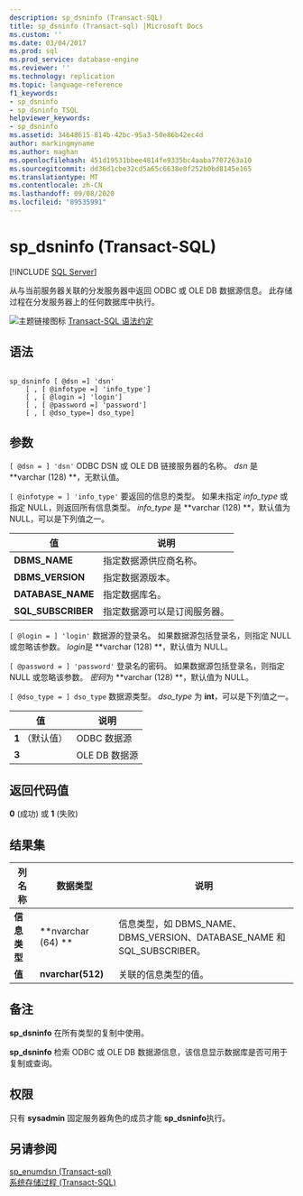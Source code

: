 ```yaml
---
description: sp_dsninfo (Transact-SQL)
title: sp_dsninfo (Transact-sql) |Microsoft Docs
ms.custom: ''
ms.date: 03/04/2017
ms.prod: sql
ms.prod_service: database-engine
ms.reviewer: ''
ms.technology: replication
ms.topic: language-reference
f1_keywords:
- sp_dsninfo
- sp_dsninfo_TSQL
helpviewer_keywords:
- sp_dsninfo
ms.assetid: 34648615-814b-42bc-95a3-50e86b42ec4d
author: markingmyname
ms.author: maghan
ms.openlocfilehash: 451d19531bbee4814fe9335bc4aaba7707263a10
ms.sourcegitcommit: dd36d1cbe32cd5a65c6638e8f252b0bd8145e165
ms.translationtype: MT
ms.contentlocale: zh-CN
ms.lasthandoff: 09/08/2020
ms.locfileid: "89535991"
---
```

# <a name="sp_dsninfo-transact-sql"></a>sp_dsninfo (Transact-SQL)
[!INCLUDE [SQL Server](../../includes/applies-to-version/sqlserver.md)]

  从与当前服务器关联的分发服务器中返回 ODBC 或 OLE DB 数据源信息。 此存储过程在分发服务器上的任何数据库中执行。  
  
 ![主题链接图标](../../database-engine/configure-windows/media/topic-link.gif "“主题链接”图标") [Transact-SQL 语法约定](../../t-sql/language-elements/transact-sql-syntax-conventions-transact-sql.md)  
  
## <a name="syntax"></a>语法  
  
```  
  
sp_dsninfo [ @dsn =] 'dsn'   
    [ , [ @infotype =] 'info_type']   
    [ , [ @login =] 'login']   
    [ , [ @password =] 'password']  
    [ , [ @dso_type=] dso_type]  
```  
  
## <a name="arguments"></a>参数  
`[ @dsn = ] 'dsn'` ODBC DSN 或 OLE DB 链接服务器的名称。 *dsn* 是 **varchar (128) **，无默认值。  
  
`[ @infotype = ] 'info_type'` 要返回的信息的类型。 如果未指定 *info_type* 或指定 NULL，则返回所有信息类型。 *info_type* 是 **varchar (128) **，默认值为 NULL，可以是下列值之一。  
  
|值|说明|  
|-----------|-----------------|  
|**DBMS_NAME**|指定数据源供应商名称。|  
|**DBMS_VERSION**|指定数据源版本。|  
|**DATABASE_NAME**|指定数据库名。|  
|**SQL_SUBSCRIBER**|指定数据源可以是订阅服务器。|  
  
`[ @login = ] 'login'` 数据源的登录名。 如果数据源包括登录名，则指定 NULL 或忽略该参数。 *login*是 **varchar (128) **，默认值为 NULL。  
  
`[ @password = ] 'password'` 登录名的密码。 如果数据源包括登录名，则指定 NULL 或忽略该参数。 *密码*为 **varchar (128) **，默认值为 NULL。  
  
`[ @dso_type = ] dso_type` 数据源类型。 *dso_type* 为 **int**，可以是下列值之一。  
  
|值|说明|  
|-----------|-----------------|  
|**1** （默认值）|ODBC 数据源|  
|**3**|OLE DB 数据源|  
  
## <a name="return-code-values"></a>返回代码值  
 **0** (成功) 或 **1** (失败)   
  
## <a name="result-sets"></a>结果集  
  
|列名称|数据类型|说明|  
|-----------------|---------------|-----------------|  
|**信息类型**|**nvarchar (64) **|信息类型，如 DBMS_NAME、DBMS_VERSION、DATABASE_NAME 和 SQL_SUBSCRIBER。|  
|**值**|**nvarchar(512)**|关联的信息类型的值。|  
  
## <a name="remarks"></a>备注  
 **sp_dsninfo** 在所有类型的复制中使用。  
  
 **sp_dsninfo** 检索 ODBC 或 OLE DB 数据源信息，该信息显示数据库是否可用于复制或查询。  
  
## <a name="permissions"></a>权限  
 只有 **sysadmin** 固定服务器角色的成员才能 **sp_dsninfo**执行。  
  
## <a name="see-also"></a>另请参阅  
 [sp_enumdsn &#40;Transact-sql&#41;](../../relational-databases/system-stored-procedures/sp-enumdsn-transact-sql.md)   
 [系统存储过程 (Transact-SQL)](../../relational-databases/system-stored-procedures/system-stored-procedures-transact-sql.md)  
  
  
